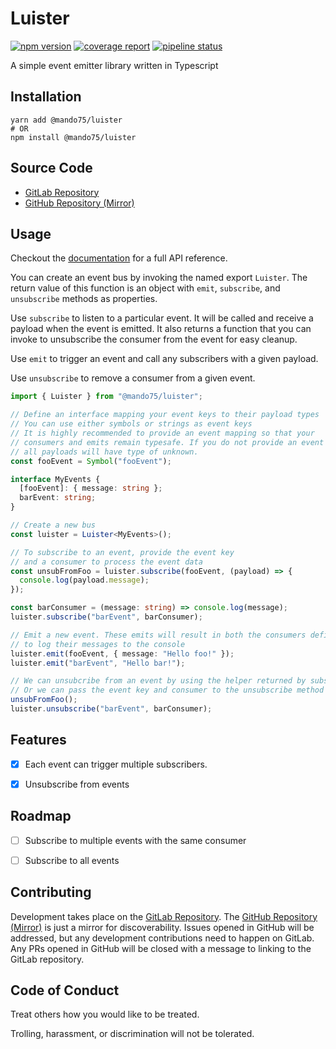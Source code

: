 # Luister

[![npm version](https://badge.fury.io/js/@mando75%2Fluister.svg)](https://badge.fury.io/js/@mando75%2Fluister)
[![coverage report](https://gitlab.com/Mando75/luister/badges/master/coverage.svg)](https://gitlab.com/Mando75/luister/-/commits/master)
[![pipeline status](https://gitlab.com/Mando75/luister/badges/master/pipeline.svg)](https://gitlab.com/Mando75/luister/-/commits/master)

A simple event emitter library written in Typescript

## Installation

```shell
yarn add @mando75/luister
# OR
npm install @mando75/luister
```

## Source Code

- [GitLab Repository](https://gitlab.com/Mando75/luister)
- [GitHub Repository (Mirror)](https://github.com/Mando75/luister)

## Usage

Checkout the [documentation](https://luister.bmuller.net) for a full API reference.

You can create an event bus by invoking the named export `Luister`. The return value of this function is an object
with `emit`, `subscribe`, and `unsubscribe` methods as properties.

Use `subscribe` to listen to a particular event. It will be called and receive a payload when the event is emitted. It
also returns a function that you can invoke to unsubscribe the consumer from the event for easy cleanup.

Use `emit` to trigger an event and call any subscribers with a given payload.

Use `unsubscribe` to remove a consumer from a given event.

```typescript
import { Luister } from "@mando75/luister";

// Define an interface mapping your event keys to their payload types
// You can use either symbols or strings as event keys
// It is highly recommended to provide an event mapping so that your
// consumers and emits remain typesafe. If you do not provide an event mapping,
// all payloads will have type of unknown.
const fooEvent = Symbol("fooEvent");

interface MyEvents {
  [fooEvent]: { message: string };
  barEvent: string;
}

// Create a new bus
const luister = Luister<MyEvents>();

// To subscribe to an event, provide the event key
// and a consumer to process the event data
const unsubFromFoo = luister.subscribe(fooEvent, (payload) => {
  console.log(payload.message);
});

const barConsumer = (message: string) => console.log(message);
luister.subscribe("barEvent", barConsumer);

// Emit a new event. These emits will result in both the consumers defined above
// to log their messages to the console
luister.emit(fooEvent, { message: "Hello foo!" });
luister.emit("barEvent", "Hello bar!");

// We can unsubcribe from an event by using the helper returned by subscribe
// Or we can pass the event key and consumer to the unsubscribe method
unsubFromFoo();
luister.unsubscribe("barEvent", barConsumer);
```

## Features

- [x] Each event can trigger multiple subscribers.

- [x] Unsubscribe from events

## Roadmap

- [ ] Subscribe to multiple events with the same consumer

- [ ] Subscribe to all events

## Contributing

Development takes place on the [GitLab Repository](https://gitlab.com/Mando75/luister). The [GitHub Repository (Mirror)](https://github.com/Mando75/luister) is just a mirror for discoverability. Issues opened in GitHub will be addressed, but any development contributions need to happen on GitLab. Any PRs opened in GitHub will be closed with a message to linking to the GitLab repository.

## Code of Conduct

Treat others how you would like to be treated.

Trolling, harassment, or discrimination will not be tolerated.
